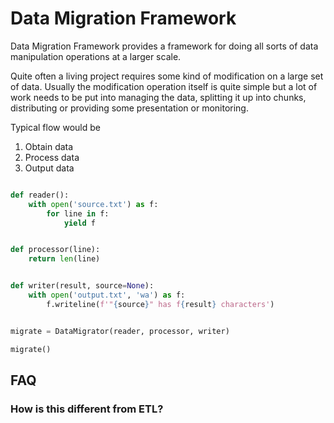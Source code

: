 # Data Migration Framework

Data Migration Framework provides a framework for doing all sorts of data
manipulation operations at a larger scale.

Quite often a living project requires some kind of modification on a large set
of data. Usually the modification operation itself is quite simple but a lot of
work needs to be put into managing the data, splitting it up into chunks,
distributing or providing some presentation or monitoring.

Typical flow would be

1. Obtain data
2. Process data
3. Output data

```python

def reader():
    with open('source.txt') as f:
        for line in f:
            yield f


def processor(line):
    return len(line)


def writer(result, source=None):
    with open('output.txt', 'wa') as f:
        f.writeline(f'"{source}" has f{result} characters')


migrate = DataMigrator(reader, processor, writer)

migrate()

```

## FAQ

### How is this different from ETL?
